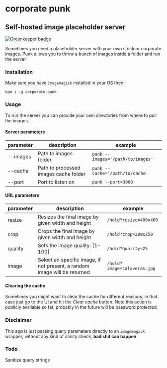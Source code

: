 # corporate punk
## Self-hosted image placeholder server

[![Greenkeeper badge](https://badges.greenkeeper.io/ricardocasares/corporate-punk.svg)](https://greenkeeper.io/)

Sometimes you need a placeholder server with your own stock or corporate images.
Punk allows you to throw a bunch of images inside a folder and run the server

### Installation
Make sure you have `imagemagick` installed in your OS then:

`npm i -g corporate-punk`

### Usage

To run the server you can provide your own directories from where to pull the images.

#### Server parameters

parameter | description	| example
----------|-------------|---------
--images | Path to images folder | `punk --images='/path/to/images'`
--cache | Path to processed images cache folder | `punk --cache='/path/to/cache'`
--port | Port to listen on | `punk --port=3000`

#### URL parameters

parameter | description	| example
----------|-------------|---------
resize | Resizes the final image by given width and height | `/hold?resize=400x400`
crop | Crops the final image by given width and height | `/hold?crop=200x250`
quality | Sets the image quality: [1-100] | `/hold?quality=25`
image | Select an specific image, if not present, a random image will be returned | `/hold?image=calaveras.jpg`

#### Clearing the cache
Sometimes you might want to clear the cache for different reasons, in that case just go to the UI and hit the *Clear cache* button.
Note this action is publicly available so far, probably in the future will be password protected.

### Disclaimer
This app is just passing query parameters directly to an `imagemagick` wrapper, without any kind of sanity check, **bad shit can happen**.

### Todo
Sanitize query strings